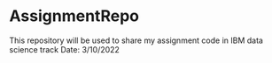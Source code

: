 # AssignmentRepo
This repository will be used to share my assignment code in IBM data science track
Date: 3/10/2022
